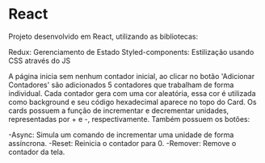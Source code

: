 # React

Projeto desenvolvido em React, utilizando as bibliotecas:

Redux: Gerenciamento de Estado
Styled-components: Estilização usando CSS através do JS

A página inicia sem nenhum contador inicial, ao clicar no botão 'Adicionar Contadores' são adicionados 5 contadores que trabalham de forma individual. Cada contador gera com uma cor aleatória, essa cor é utilizada como background e seu código hexadecimal aparece no topo do Card.
Os cards possuem a função de incrementar e decrementar unidades, representadas por + e -, respectivamente. Também possuem os botões:

-Async: Simula um comando de incrementar uma unidade de forma assíncrona.
-Reset: Reinicia o contador para 0.
-Remover: Remove o contador da tela.
